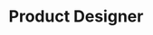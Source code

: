 ---
name: Steph Bond
id: steph-bond
numberId: 11
title: Product Designer
bio: Steph designs digital experiences that matter and can be found drawing on walls.
image:
areas:
contact: { email: steph@eastcoastproduct.com, linkedin: https://www.linkedin.com/in/stephaniebond }
---